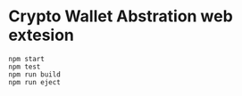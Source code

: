 # Crypto Wallet Abstration web extesion

```shell
npm start
npm test
npm run build
npm run eject
```
